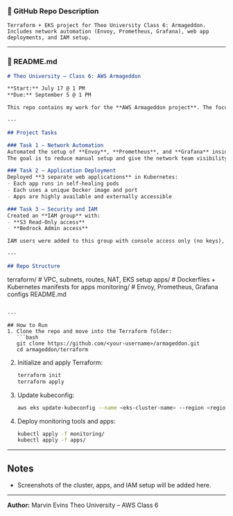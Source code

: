 

### 🔹 GitHub Repo Description

```
Terraform + EKS project for Theo University Class 6: Armageddon. Includes network automation (Envoy, Prometheus, Grafana), web app deployments, and IAM setup.
```

---

### 🔹 README.md

```markdown
# Theo University – Class 6: AWS Armageddon

**Start:** July 17 @ 1 PM  
**Due:** September 5 @ 1 PM  

This repo contains my work for the **AWS Armageddon project**. The focus is on using Terraform and Kubernetes to build and manage cloud infrastructure on AWS. This project demonstrates end-to-end cloud infrastructure automation and application deployment on AWS using Terraform, Kubernetes (EKS), and Docker. The work covers multiple areas of cloud engineering: designing a secure and highly available VPC with public and private subnets, automating the provisioning of an EKS cluster, and deploying monitoring tools like Envoy, Prometheus, and Grafana to provide traffic visibility and performance insights. On the application side, the project delivers three independently containerized web applications running in Kubernetes pods with self-healing and high availability features, each exposed on unique non-standard ports to simulate multi-service production workloads. Security and identity management are also addressed by building an IAM group with S3 ReadOnly access and onboarding users with console access through Terraform variables for reusability. Altogether, this project shows practical experience with Infrastructure as Code (IaC), container orchestration, monitoring stacks, and cloud security—skills directly relevant to DevOps, cloud engineering, and site reliability roles.

---

## Project Tasks

### Task 1 – Network Automation
Automated the setup of **Envoy**, **Prometheus**, and **Grafana** inside an EKS cluster.  
The goal is to reduce manual setup and give the network team visibility and traffic management tools.

### Task 2 – Application Deployment
Deployed **3 separate web applications** in Kubernetes:
- Each app runs in self-healing pods
- Each uses a unique Docker image and port
- Apps are highly available and externally accessible

### Task 3 – Security and IAM
Created an **IAM group** with:
- **S3 Read-Only access**
- **Bedrock Admin access**  

IAM users were added to this group with console access only (no keys), and the Terraform code uses variables for flexibility.

---

## Repo Structure
```

terraform/        # VPC, subnets, routes, NAT, EKS setup
apps/             # Dockerfiles + Kubernetes manifests for apps
monitoring/       # Envoy, Prometheus, Grafana configs
README.md

````

---

## How to Run
1. Clone the repo and move into the Terraform folder:
   ```bash
   git clone https://github.com/<your-username>/armageddon.git
   cd armageddon/terraform
````

2. Initialize and apply Terraform:

   ```bash
   terraform init
   terraform apply
   ```
3. Update kubeconfig:

   ```bash
   aws eks update-kubeconfig --name <eks-cluster-name> --region <region>
   ```
4. Deploy monitoring tools and apps:

   ```bash
   kubectl apply -f monitoring/
   kubectl apply -f apps/
   ```

---

## Notes

* Screenshots of the cluster, apps, and IAM setup will be added here.


---

**Author:** Marvin Evins
Theo University – AWS Class 6

```
